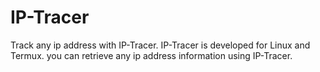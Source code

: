 # IP-Tracer
Track any ip address with IP-Tracer. IP-Tracer is developed for Linux and Termux. you can retrieve any ip address information using IP-Tracer.

